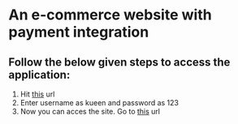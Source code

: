 # An e-commerce website with payment integration

## Follow the below given steps to access the application:
1. Hit [this](https://kueen-cart.herokuapp.com/admin) url
2. Enter username as kueen and password as 123
3. Now you can acces the site. Go to [this](https://kueen-cart.herokuapp.com/) url
